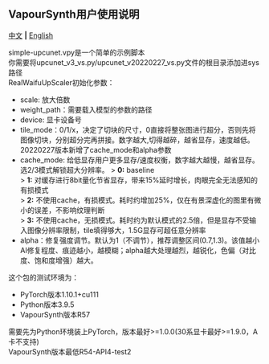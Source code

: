 VapourSynth用户使用说明
-------------------------------------------
[中文](README.md) **|** [English](README_EN.md)

simple-upcunet.vpy是一个简单的示例脚本<br>
你需要将upcunet_v3_vs.py/upcunet_v20220227_vs.py文件的根目录添加进sys路径<br>
RealWaifuUpScaler初始化参数：
  - scale: 放大倍数
  - weight_path：需要载入模型的参数的路径
  - device: 显卡设备号
  - tile_mode：0/1/x，决定了切块的尺寸，0直接将整张图进行超分，否则先将图像切块，分别超分完再拼接。数字越大,切得越碎，越省显存，速度越低。
20220227版本新增了cache_mode和alpha参数
  - cache_mode: 给低显存用户更多显存/速度权衡，数字越大越慢，越省显存。选2/3模式解锁超大分辨率。
        > **0:** baseline <br>
        > **1:** 对缓存进行8bit量化节省显存，带来15%延时增长，肉眼完全无法感知的有损模式 <br>
        > **2:** 不使用cache，有损模式。耗时约增加25%，仅在有景深虚化的图里有微小的误差，不影响纹理判断 <br>
        > **3:** 不使用cache，无损模式。耗时约为默认模式的2.5倍，但是显存不受输入图像分辨率限制，tile填得够大，1.5G显存可超任意分辨率 <br>
  - alpha：修复强度调节。默认为1（不调节），推荐调整区间(0.7,1.3)。该值越小AI修复程度、痕迹越小，越模糊；alpha越大处理越烈，越锐化，色偏（对比度、饱和度增强）越大。

这个包的测试环境为：
  - PyTorch版本1.10.1+cu111
  - Python版本3.9.5
  - VapourSynth版本R57

需要先为Python环境装上PyTorch，版本最好>=1.0.0(30系显卡最好>=1.9.0，A卡不支持)<br>
VapourSynth版本最低R54-API4-test2
